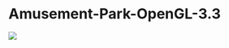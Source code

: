 # Amusement-Park-OpenGL-3.3

<p float="left">
  <img src="https://github.com/FarhanNanoCoder/heartify/blob/main/open-gl-1"  />
</p>
